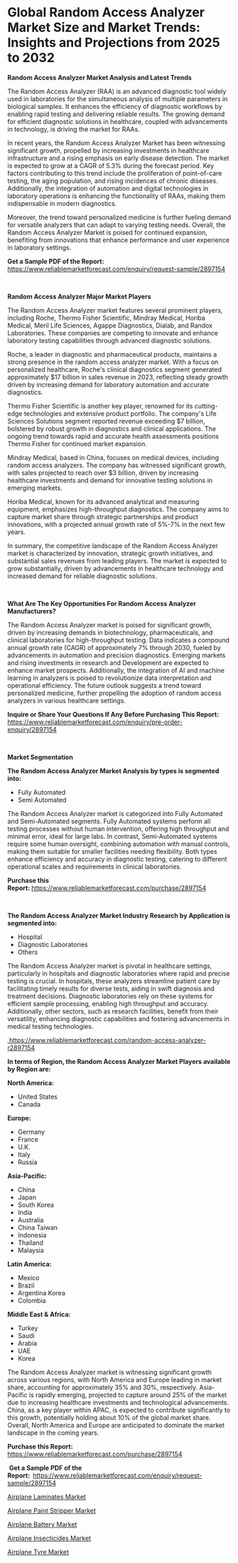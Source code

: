 <p><h1>Global Random Access Analyzer Market Size and Market Trends: Insights and Projections from 2025 to 2032</h1></p><p><strong>Random Access Analyzer Market Analysis and Latest Trends</strong></p>
<p><p>The Random Access Analyzer (RAA) is an advanced diagnostic tool widely used in laboratories for the simultaneous analysis of multiple parameters in biological samples. It enhances the efficiency of diagnostic workflows by enabling rapid testing and delivering reliable results. The growing demand for efficient diagnostic solutions in healthcare, coupled with advancements in technology, is driving the market for RAAs.</p><p>In recent years, the Random Access Analyzer Market has been witnessing significant growth, propelled by increasing investments in healthcare infrastructure and a rising emphasis on early disease detection. The market is expected to grow at a CAGR of 5.3% during the forecast period. Key factors contributing to this trend include the proliferation of point-of-care testing, the aging population, and rising incidences of chronic diseases. Additionally, the integration of automation and digital technologies in laboratory operations is enhancing the functionality of RAAs, making them indispensable in modern diagnostics.</p><p>Moreover, the trend toward personalized medicine is further fueling demand for versatile analyzers that can adapt to varying testing needs. Overall, the Random Access Analyzer Market is poised for continued expansion, benefiting from innovations that enhance performance and user experience in laboratory settings.</p></p>
<p><strong>Get a Sample PDF of the Report:&nbsp;</strong> <a href="https://www.reliablemarketforecast.com/enquiry/request-sample/2897154?utm_campaign=1833&utm_medium=2&utm_source=Github&utm_content=ia&utm_term=15032025&utm_id=random-access-analyzer">https://www.reliablemarketforecast.com/enquiry/request-sample/2897154</a></p>
<p>&nbsp;</p>
<p><strong>Random Access Analyzer Major Market Players</strong></p>
<p><p>The Random Access Analyzer market features several prominent players, including Roche, Thermo Fisher Scientific, Mindray Medical, Horiba Medical, Meril Life Sciences, Agappe Diagnostics, Dialab, and Randox Laboratories. These companies are competing to innovate and enhance laboratory testing capabilities through advanced diagnostic solutions.</p><p>Roche, a leader in diagnostic and pharmaceutical products, maintains a strong presence in the random access analyzer market. With a focus on personalized healthcare, Roche's clinical diagnostics segment generated approximately $17 billion in sales revenue in 2023, reflecting steady growth driven by increasing demand for laboratory automation and accurate diagnostics.</p><p>Thermo Fisher Scientific is another key player, renowned for its cutting-edge technologies and extensive product portfolio. The company's Life Sciences Solutions segment reported revenue exceeding $7 billion, bolstered by robust growth in diagnostics and clinical applications. The ongoing trend towards rapid and accurate health assessments positions Thermo Fisher for continued market expansion.</p><p>Mindray Medical, based in China, focuses on medical devices, including random access analyzers. The company has witnessed significant growth, with sales projected to reach over $3 billion, driven by increasing healthcare investments and demand for innovative testing solutions in emerging markets.</p><p>Horiba Medical, known for its advanced analytical and measuring equipment, emphasizes high-throughput diagnostics. The company aims to capture market share through strategic partnerships and product innovations, with a projected annual growth rate of 5%-7% in the next few years.</p><p>In summary, the competitive landscape of the Random Access Analyzer market is characterized by innovation, strategic growth initiatives, and substantial sales revenues from leading players. The market is expected to grow substantially, driven by advancements in healthcare technology and increased demand for reliable diagnostic solutions.</p></p>
<p>&nbsp;</p>
<p><strong>What Are The Key Opportunities For Random Access Analyzer Manufacturers?</strong></p>
<p><p>The Random Access Analyzer market is poised for significant growth, driven by increasing demands in biotechnology, pharmaceuticals, and clinical laboratories for high-throughput testing. Data indicates a compound annual growth rate (CAGR) of approximately 7% through 2030, fueled by advancements in automation and precision diagnostics. Emerging markets and rising investments in research and Development are expected to enhance market prospects. Additionally, the integration of AI and machine learning in analyzers is poised to revolutionize data interpretation and operational efficiency. The future outlook suggests a trend toward personalized medicine, further propelling the adoption of random access analyzers in various healthcare settings.</p></p>
<p><strong>Inquire or Share Your Questions If Any Before Purchasing This Report:</strong> <a href="https://www.reliablemarketforecast.com/enquiry/pre-order-enquiry/2897154?utm_campaign=1833&utm_medium=2&utm_source=Github&utm_content=ia&utm_term=15032025&utm_id=random-access-analyzer">https://www.reliablemarketforecast.com/enquiry/pre-order-enquiry/2897154</a></p>
<p>&nbsp;</p>
<p><strong>Market Segmentation</strong></p>
<p><strong>The Random Access Analyzer Market Analysis by types is segmented into:</strong></p>
<p><ul><li> Fully Automated</li><li>Semi Automated </li></ul></p>
<p><p>The Random Access Analyzer market is categorized into Fully Automated and Semi-Automated segments. Fully Automated systems perform all testing processes without human intervention, offering high throughput and minimal error, ideal for large labs. In contrast, Semi-Automated systems require some human oversight, combining automation with manual controls, making them suitable for smaller facilities needing flexibility. Both types enhance efficiency and accuracy in diagnostic testing, catering to different operational scales and requirements in clinical laboratories.</p></p>
<p><strong>Purchase this Report:&nbsp;</strong><a href="https://www.reliablemarketforecast.com/purchase/2897154?utm_campaign=1833&utm_medium=2&utm_source=Github&utm_content=ia&utm_term=15032025&utm_id=random-access-analyzer">https://www.reliablemarketforecast.com/purchase/2897154</a></p>
<p>&nbsp;</p>
<p><strong>The Random Access Analyzer Market Industry Research by Application is segmented into:</strong></p>
<p><ul><li> Hospital</li><li>Diagnostic Laboratories</li><li>Others </li></ul></p>
<p><p>The Random Access Analyzer market is pivotal in healthcare settings, particularly in hospitals and diagnostic laboratories where rapid and precise testing is crucial. In hospitals, these analyzers streamline patient care by facilitating timely results for diverse tests, aiding in swift diagnosis and treatment decisions. Diagnostic laboratories rely on these systems for efficient sample processing, enabling high throughput and accuracy. Additionally, other sectors, such as research facilities, benefit from their versatility, enhancing diagnostic capabilities and fostering advancements in medical testing technologies.</p></p>
<p><a href="https://www.reliablemarketforecast.com/random-access-analyzer-r2897154?utm_campaign=1833&utm_medium=2&utm_source=Github&utm_content=ia&utm_term=15032025&utm_id=random-access-analyzer">&nbsp;https://www.reliablemarketforecast.com/random-access-analyzer-r2897154</a></p>
<p><strong>In terms of Region, the Random Access Analyzer Market Players available by Region are:</strong></p>
<p>
    <p> <strong> North America: </strong>
        <ul>
            <li>United States</li>
            <li>Canada</li>
        </ul>
        </p> 
    <p> <strong> Europe: </strong>
        <ul>
            <li>Germany</li>
            <li>France</li>
            <li>U.K.</li>
            <li>Italy</li>
            <li>Russia</li>
        </ul>
        </p> 
    <p> <strong> Asia-Pacific: </strong>
        <ul>
            <li>China</li>
            <li>Japan</li>
            <li>South Korea</li>
            <li>India</li>
            <li>Australia</li>
            <li>China Taiwan</li>
            <li>Indonesia</li>
            <li>Thailand</li>
            <li>Malaysia</li>
        </ul>
        </p> 
    <p> <strong> Latin America: </strong>
        <ul>
            <li>Mexico</li>
            <li>Brazil</li>
            <li>Argentina Korea</li>
            <li>Colombia</li>
        </ul>
        </p> 
    <p> <strong> Middle East & Africa: </strong>
        <ul>
            <li>Turkey</li>
            <li>Saudi</li>
            <li>Arabia</li>
            <li>UAE</li>
            <li>Korea</li>
        </ul>
    </p>
    </p>
<p><p>The Random Access Analyzer market is witnessing significant growth across various regions, with North America and Europe leading in market share, accounting for approximately 35% and 30%, respectively. Asia-Pacific is rapidly emerging, projected to capture around 25% of the market due to increasing healthcare investments and technological advancements. China, as a key player within APAC, is expected to contribute significantly to this growth, potentially holding about 10% of the global market share. Overall, North America and Europe are anticipated to dominate the market landscape in the coming years.</p></p>
<p><strong>Purchase this Report: </strong><a href="https://www.reliablemarketforecast.com/purchase/2897154?utm_campaign=1833&utm_medium=2&utm_source=Github&utm_content=ia&utm_term=15032025&utm_id=random-access-analyzer">https://www.reliablemarketforecast.com/purchase/2897154</a></p>
<p>&nbsp;<strong>Get a Sample PDF of the Report:&nbsp;&nbsp;</strong><a href="https://www.reliablemarketforecast.com/enquiry/request-sample/2897154?utm_campaign=1833&utm_medium=2&utm_source=Github&utm_content=ia&utm_term=15032025&utm_id=random-access-analyzer">https://www.reliablemarketforecast.com/enquiry/request-sample/2897154</a></p>
<p><strong></strong></p>
<p><p><a href="https://github.com/handyiongikg/Market-Research-Report-List-1/blob/main/airplane-laminates-market.md?utm_campaign=1833&utm_medium=2&utm_source=Github&utm_content=ia&utm_term=15032025&utm_id=random-access-analyzer">Airplane Laminates Market</a></p><p><a href="https://github.com/budenhanelfc/Market-Research-Report-List-1/blob/main/airplane-paint-stripper-market.md?utm_campaign=1833&utm_medium=2&utm_source=Github&utm_content=ia&utm_term=15032025&utm_id=random-access-analyzer">Airplane Paint Stripper Market</a></p><p><a href="https://github.com/dahcheeviola/Market-Research-Report-List-1/blob/main/airplane-battery-market.md?utm_campaign=1833&utm_medium=2&utm_source=Github&utm_content=ia&utm_term=15032025&utm_id=random-access-analyzer">Airplane Battery Market</a></p><p><a href="https://github.com/cagleplittrw/Market-Research-Report-List-1/blob/main/airplane-insecticides-market.md?utm_campaign=1833&utm_medium=2&utm_source=Github&utm_content=ia&utm_term=15032025&utm_id=random-access-analyzer">Airplane Insecticides Market</a></p><p><a href="https://github.com/nellygussisy/Market-Research-Report-List-1/blob/main/airplane-tyre-market.md?utm_campaign=1833&utm_medium=2&utm_source=Github&utm_content=ia&utm_term=15032025&utm_id=random-access-analyzer">Airplane Tyre Market</a></p></p>